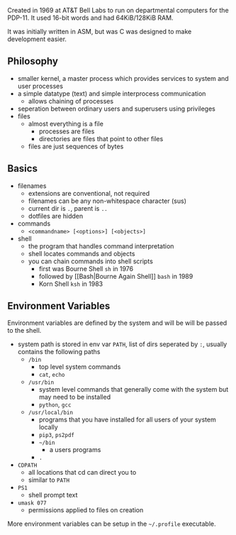 Created in 1969 at AT&T Bell Labs to run on departmental computers for the PDP-11.  It used 16-bit words and had 64KiB/128KiB RAM.

It was initially written in ASM, but was C was designed to make development easier.

## Philosophy

* smaller kernel, a master process which provides services to system and user processes
* a simple datatype (text) and simple interprocess communication 
  * allows chaining of processes
* seperation between ordinary users and superusers using privileges
* files 
  * almost everything is a file 
    * processes are files
    * directories are files that point to other files
  * files are just sequences of bytes

## Basics

* filenames 
  * extensions are conventional, not required
  * filenames can be any non-whitespace character (sus)
  * current dir is `.`, parent is `..`
  * dotfiles are hidden
* commands 
  * `<commandname> [<options>] [<objects>]`
* shell 
  * the program that handles command interpretation
  * shell locates commands and objects
  * you can chain commands into shell scripts 
    * first was Bourne Shell `sh` in 1976
    * followed by [[Bash|Bourne Again Shell]] `bash` in 1989
    * Korn Shell `ksh` in 1983

## Environment Variables

Environment variables are defined by the system and will be will be passed to the shell.

* system path is stored in env var `PATH`, list of dirs seperated by `:`, usually contains the following paths 
  * `/bin` 
    * top level system commands
    * `cat`, `echo`
  * `/usr/bin` 
    * system level commands that generally come with the system but may need to be installed
    * `python`, `gcc`
  * `/usr/local/bin` 
    * programs that you have installed for all users of your system locally
    * `pip3`, `ps2pdf`
    * `~/bin` 
      * a users programs
    * `.`
* `CDPATH` 
  * all locations that cd can direct you to
  * similar to `PATH`
* `PS1` 
  * shell prompt text
* `umask 077` 
  * permissions applied to files on creation

More environment variables can be setup in the `~/.profile` executable.


